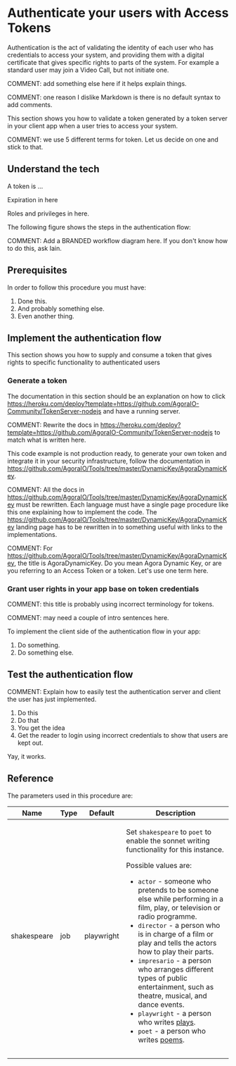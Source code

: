 
# Authenticate your users with Access Tokens

Authentication is the act of validating the identity of each user who has credentials to access your system, and providing them with a digital certificate that gives specific rights to parts of the system. For example a standard user may join a Video Call, but not initiate one.

COMMENT: add something else here if it helps explain things.

COMMENT: one reason I dislike Markdown is there is no default syntax to add comments.

This section shows you how to validate a token generated by a token server in your client app when a user tries to access your system.

COMMENT: we use 5 different terms for token. Let us decide on one and stick to that.

##  Understand the tech

A token is ...

Expiration in here

Roles and privileges in here.

The following figure shows the steps in the authentication flow:

COMMENT: Add a BRANDED workflow diagram here. If you don't know how to do this, ask Iain.


## Prerequisites

In order to follow this procedure you must have:

1. Done this.
1. And probably something else.
1. Even another thing.

## Implement the authentication flow

This section shows you how to supply and consume a token that gives rights to specific functionality to authenticated users

### Generate a token

The documentation in this section should be an explanation on how to click https://heroku.com/deploy?template=https://github.com/AgoraIO-Community/TokenServer-nodejs and have a running server.

COMMENT: Rewrite the docs in https://heroku.com/deploy?template=https://github.com/AgoraIO-Community/TokenServer-nodejs to match what is written here.

This code example is not production ready, to generate your own token and integrate it in your security infrastructure, follow the documentation in https://github.com/AgoraIO/Tools/tree/master/DynamicKey/AgoraDynamicKey.

COMMENT: All the docs in https://github.com/AgoraIO/Tools/tree/master/DynamicKey/AgoraDynamicKey must be rewritten. Each language must have a single page procedure like this one explaining how to implement the code. The https://github.com/AgoraIO/Tools/tree/master/DynamicKey/AgoraDynamicKey landing page has to be rewritten in to something useful with links to the implementations.

COMMENT: For https://github.com/AgoraIO/Tools/tree/master/DynamicKey/AgoraDynamicKey, the title is AgoraDynamicKey. Do you mean Agora Dynamic Key, or are you referring to an Access Token or a token. Let's use one term here.

### Grant user rights in your app base on token credentials

COMMENT: this title is probably using incorrect terminology for tokens.

COMMENT: may need a couple of intro sentences here.

To implement the client side of the authentication flow in your app:

1. Do something.
1. Do something else.

## Test the authentication flow

COMMENT: Explain how to easily test the authentication server and client the user has just implemented.

1. Do this
1. Do that
1. You get the idea
1. Get the reader to login using incorrect credentials to show that users are kept out.

Yay, it works.


## Reference

The parameters used in this procedure are:

<table>
<thead>
  <tr>
    <th>Name</th>
    <th>Type</th>
    <th>Default</th>
    <th>Description</th>
  </tr>
</thead>
<tbody>
  <tr>
    <td>shakespeare</td>
    <td>job</td>
    <td>playwright</td>
    <td>

Set `shakespeare` to `poet` to enable the sonnet writing functionality for this instance.

Possible values are:

* `actor` - someone who pretends to be someone else while performing in a film, play, or television or radio programme.
* `director` - a person who is in charge of a film or play and tells the actors how to play their parts.
* `impresario` - a person who arranges different types of public entertainment, such as theatre, musical, and dance events.
* `playwright` - a person who writes [plays](https://en.wikipedia.org/wiki/Play_(theatre)).
* `poet` - a person who writes [poems](https://en.wikipedia.org/wiki/Poetry).

</td>
  </tr>
  <tr>
    <td></td>
    <td></td>
    <td></td>
    <td></td>
  </tr>
  <tr>
    <td></td>
    <td></td>
    <td></td>
    <td></td>
  </tr>
</tbody>
</table>


